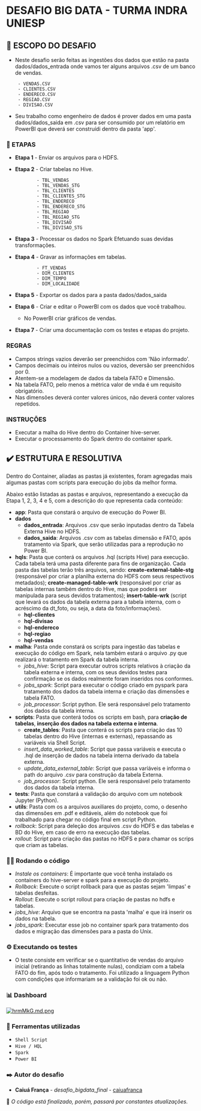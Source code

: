 # DESAFIO BIG DATA - TURMA INDRA UNIESP


## 📌 ESCOPO DO DESAFIO
* Neste desafio serão feitas as ingestões dos dados que estão na pasta dados/dados_entrada onde vamos ter alguns arquivos .csv de um banco de vendas.

       - VENDAS.CSV
       - CLIENTES.CSV
       - ENDERECO.CSV
       - REGIAO.CSV
       - DIVISAO.CSV

* Seu trabalho como engenheiro de dados é prover dados em uma pasta dados/dados_saida em .csv para ser consumido por um relatório em PowerBI que deverá ser construídi dentro da pasta 'app'.

### 📑 ETAPAS

* **Etapa 1** - Enviar os arquivos para o HDFS.
* **Etapa 2** - Criar tabelas no Hive.

              - TBL_VENDAS
              - TBL_VENDAS_STG
              - TBL_CLIENTES
              - TBL_CLIENTES_STG
              - TBL_ENDERECO
              - TBL_ENDERECO_STG
              - TBL_REGIAO
              - TBL_REGIAO_STG
              - TBL_DIVISAO
              - TBL_DIVISAO_STG
* **Etapa 3** - Processar os dados no Spark Efetuando suas devidas transformações.
* **Etapa 4** - Gravar as informações em tabelas.

              - FT_VENDAS
              - DIM_CLIENTES
              - DIM_TEMPO
              - DIM_LOCALIDADE
* **Etapa 5** - Exportar os dados para a pasta dados/dados_saida
* **Etapa 6** - Criar e editar o PowerBI com os dados que você trabalhou.
  * No PowerBI criar gráficos de vendas.
* **Etapa 7** - Criar uma documentação com os testes e etapas do projeto.

### REGRAS

* Campos strings vazios deverão ser preenchidos com 'Não informado'.
* Campos decimais ou inteiros nulos ou vazios, deversão ser preenchidos por 0.
* Atentem-se a modelagem de dados da tabela FATO e Dimensão.
* Na tabela FATO, pelo menos a métrica valor de vnda é um requisito obrigatório.
* Nas dimensões deverá conter valores únicos, não deverá conter valores repetidos.
   
### INSTRUÇÕES

* Executar a malha do Hive dentro do Container hive-server.
* Executar o processamento do Spark dentro do container spark.


## ✔️ ESTRUTURA E RESOLUTIVA

Dentro do Container, aliadas as pastas já existentes, foram agregadas mais algumas pastas com scripts para execução do jobs da melhor forma.

Abaixo estão listadas as pastas e arquivos, representando a execução da Etapa 1, 2, 3, 4 e 5, com a descrição do que representa cada conteúdo:

* **app**: Pasta que constará o arquivo de execução do Power BI.
* **dados**
  * **dados_entrada**: Arquivos .csv que serão inputadas dentro da Tabela Externa Hive no HDFS.
  * **dados_saida**: Arquivos .csv com as tabelas dimensão e FATO, após tratamento via Spark, que serão utilizadas para a reprodução no Power BI.
* **hqls**: Pasta que conterá os arquivos .hql (scripts Hive) para execução. Cada tabela terá uma pasta diferente para fins de organização. Cada pasta das tabelas terão três arquivos, sendo: **create-external-table-stg** (responsável por criar a planilha externa do HDFS com seus respectivos metadados); **create-managed-table-wrk** (responsável por criar as tabelas internas também dentro do Hive, mas que poderá ser manipulada para seus devidos tratamentos); **insert-table-wrk** (script que levará os dados da tabela externa para a tabela interna, com o acréscimo da dt_foto, ou seja, a data da foto/informações).
  * **hql-clientes**
  * **hql-divisao**
  * **hql-endereco**
  * **hql-regiao**
  * **hql-vendas**
* **malha**: Pasta onde constará os scripts para ingestão das tabelas e execução do código em Spark, nela também estará o arquivo .py que realizará o tratamento em Spark da tabela interna.
  * *jobs_hive*: Script para executar outros scripts relativos à criação da tabela externa e interna, com os seus devidos testes para confirmação se os dados realmente foram inseridos nos conformes.
  * *jobs_spark*: Script para executar o código criado em pyspark para tratamento dos dados da tabela interna e criação das dimensões e tabela FATO.
  * *job_processor*: Script python. Ele será responsável pelo tratamento dos dados da tabela interna.
* **scripts**: Pasta que conterá todos os scripts em bash, para **criação de tabelas**, **inserção dos dados na tabela externa e interna**.
  * **create_tables**: Pasta que conterá os scripts para criação das 10 tabelas dentro do Hive (internas e externas), repassando as variáveis via Shell Script.
  * *insert_data_worked_table*: Script que passa variáveis e executa o .hql de inserção de dados na tabela interna derivado da tabela externa.
  * *update_data_external_table*: Script que passa varíáveis e informa o path do arquivo .csv para construção da tabela Externa. 
  * *job_processor*: Script python. Ele será responsável pelo tratamento dos dados da tabela interna.
* **tests**: Pasta que constará a validação do arquivo com um notebook Jupyter (Python).
* **utils**: Pasta com os a arquivos auxiliares do projeto, como, o desenho das dimensões em .pdf e editáveis, além do notebook que foi trabalhado para chegar no código final em script Python.
* *rollback*: Script para deleção dos arquivos .csv do HDFS e das tabelas e BD do Hive, em caso de erro na execução das tabelas.
* *rollout*: Script para criação das pastas no HDFS e para chamar os scrips que criam as tabelas.

### 👨‍💻 Rodando o código
* *Instale os containers*: É importante que você tenha instalado os containers do hive-server e spark para a execução do projeto.
* *Rollback*: Execute o script rollback para que as pastas sejam 'limpas' e tabelas desfeitas.
* *Rollout*: Execute o script rollout para criação de pastas no hdfs e tabelas.
* *jobs_hive*: Arquivo que se encontra na pasta 'malha' e que irá inserir os dados na tabela. 
* *jobs_spark*: Executar esse job no container spark para tratamento dos dados e migração das dimensões para a pasta do Unix.

### ⚙️ Executando os testes
* O teste consiste em verificar se o quantitativo de vendas do arquivo inicial (retirando as linhas totalmente nulas), condiziam com a tabela FATO do fim, após todo o tratamento. Foi utilizado a linguagem Python com condições que informariam se a validação foi ok ou não.

### 📊 Dashboard
[![hrmMkG.md.png](https://iili.io/hrmMkG.md.png)](https://freeimage.host/i/hrmMkG)

### 🔧 Ferramentas utilizadas
- ``Shell Script``
- ``Hive / HQL``
- ``Spark``
- ``Power BI``

### ✒️ Autor do desafio

* **Caiuá França** - *desafio_bigdata_final* - [caiuafranca](https://github.com/caiuafranca/desafio_bigdata_final)


:construction: *O código está finalizado, porém, passará por constantes atualizações.*

